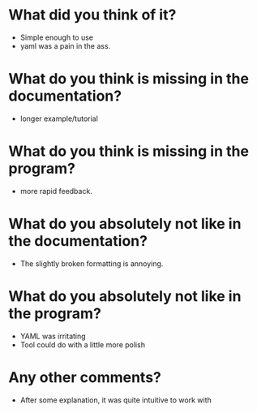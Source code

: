 # What did you think of it?
- Simple enough to use 
- yaml was a pain in the ass.

# What do you think is missing in the documentation?
- longer example/tutorial

# What do you think is missing in the program?
- more rapid feedback.

# What do you absolutely not like in the documentation?
- The slightly broken formatting is annoying.

# What do you absolutely not like in the program?
- YAML was irritating
- Tool could do with a little more polish

# Any other comments?
- After some explanation, it was quite intuitive to work with
